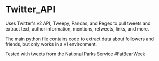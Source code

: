 # Twitter_API

Uses Twitter's v2 API, Tweepy, Pandas, and Regex to pull tweets and extract text, author information, mentions, retweets, links, and more.

The main python file contains code to extract data about followers and friends, but only works in a v1 environment.

Tested with tweets from the National Parks Service #FatBearWeek
